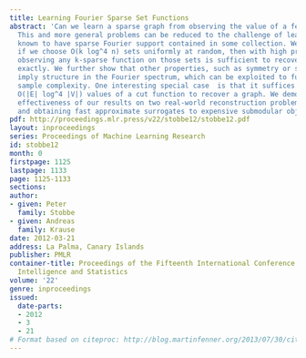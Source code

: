 ```yaml
---
title: Learning Fourier Sparse Set Functions
abstract: 'Can we learn a sparse graph from observing the value of a few random cuts?
  This and more general problems can be reduced to the challenge of learning set functions
  known to have sparse Fourier support contained in some collection. We prove that
  if we choose O(k log^4 n) sets uniformly at random, then with high probability,
  observing any k-sparse function on those sets is sufficient to recover that function
  exactly. We further show that other properties, such as symmetry or submodularity
  imply structure in the Fourier spectrum, which can be exploited to further reduce
  sample complexity. One interesting special case  is that it suffices to observe
  O(|E| log^4 |V|) values of a cut function to recover a graph. We demonstrate the
  effectiveness of our results on two real-world reconstruction problems:  graph sketching
  and obtaining fast approximate surrogates to expensive submodular objective functions.'
pdf: http://proceedings.mlr.press/v22/stobbe12/stobbe12.pdf
layout: inproceedings
series: Proceedings of Machine Learning Research
id: stobbe12
month: 0
firstpage: 1125
lastpage: 1133
page: 1125-1133
sections: 
author:
- given: Peter
  family: Stobbe
- given: Andreas
  family: Krause
date: 2012-03-21
address: La Palma, Canary Islands
publisher: PMLR
container-title: Proceedings of the Fifteenth International Conference on Artificial
  Intelligence and Statistics
volume: '22'
genre: inproceedings
issued:
  date-parts:
  - 2012
  - 3
  - 21
# Format based on citeproc: http://blog.martinfenner.org/2013/07/30/citeproc-yaml-for-bibliographies/
---
```

